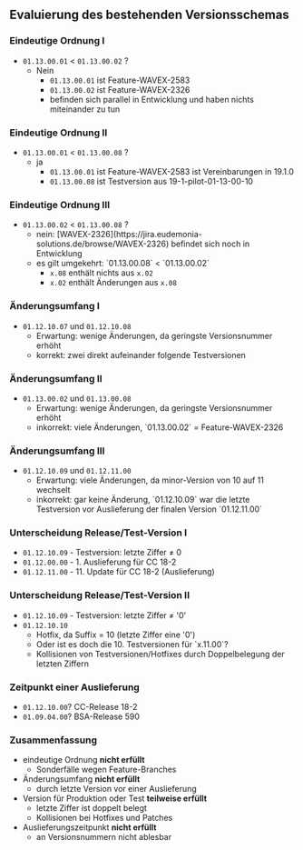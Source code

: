 <!--s-->
## Evaluierung des bestehenden Versionsschemas

<!--v-->
### Eindeutige Ordnung I

* `01.13.00.01` < `01.13.00.02` ?
  * Nein <!-- .element: class="fragment" data-fragment-index="1" -->
    * `01.13.00.01` ist Feature-WAVEX-2583
    * `01.13.00.02` ist Feature-WAVEX-2326
    * befinden sich parallel in Entwicklung und haben nichts miteinander zu tun

<!--v-->
### Eindeutige Ordnung II

* `01.13.00.01` < `01.13.00.08` ?
  * ja  <!-- .element: class="fragment" data-fragment-index="1" -->
    * `01.13.00.01` ist Feature-WAVEX-2583 ist Vereinbarungen in 19.1.0
    * `01.13.00.08` ist Testversion aus 19-1-pilot-01-13-00-10

<!--v-->
### Eindeutige Ordnung III

* `01.13.00.02` < `01.13.00.08` ?
  * <!-- .element: class="fragment" data-fragment-index="1" --> nein: [WAVEX-2326](https://jira.eudemonia-solutions.de/browse/WAVEX-2326) befindet sich noch in Entwicklung  
  *  <!-- .element: class="fragment" data-fragment-index="1" --> es gilt umgekehrt: `01.13.00.08` < `01.13.00.02`
      * `x.08` enthält nichts aus `x.02`
      * `x.02` enthält Änderungen aus `x.08`

<!--v-->
### Änderungsumfang I

* `01.12.10.07` und `01.12.10.08`
  * Erwartung: wenige Änderungen, da geringste Versionsnummer erhöht
  * korrekt: zwei direkt aufeinander folgende Testversionen  <!-- .element: class="fragment" data-fragment-index="1" -->

<!--v-->
### Änderungsumfang II

* `01.13.00.02` und `01.13.00.08`
  * Erwartung: wenige Änderungen, da geringste Versionsnummer erhöht
  * <!-- .element: class="fragment" data-fragment-index="1" --> inkorrekt: viele Änderungen, `01.13.00.02` = Feature-WAVEX-2326

<!--v-->
### Änderungsumfang III

* `01.12.10.09` und `01.12.11.00`
  * Erwartung: viele Änderungen, da minor-Version von 10 auf 11 wechselt
  * <!-- .element: class="fragment" data-fragment-index="1" --> inkorrekt: gar keine Änderung, `01.12.10.09` war die letzte Testversion vor Auslieferung der finalen Version `01.12.11.00`

<!--v-->
### Unterscheidung Release/Test-Version I

* `01.12.10.09` <span class="fragment" data-fragment-index="1">- Testversion: letzte Ziffer $\neq$ 0 </span>
* `01.12.00.00` <span class="fragment" data-fragment-index="2">- 1. Auslieferung für CC 18-2</span>
* `01.12.11.00` <span class="fragment" data-fragment-index="3">- 11. Update für CC 18-2 (Auslieferung)</span>

<!--v-->
### Unterscheidung Release/Test-Version II

* `01.12.10.09` <span class="fragment" data-fragment-index="1">- Testversion: letzte Ziffer $\neq$ '0'</span>
* `01.12.10.10`
  * <!-- .element: class="fragment" data-fragment-index="2" --> Hotfix, da Suffix = 10 (letzte Ziffer eine '0')
  * <!-- .element: class="fragment" data-fragment-index="3" --> Oder ist es doch die 10. Testversionen für `x.11.00`?
  * <!-- .element: class="fragment" data-fragment-index="4" -->  Kollisionen von Testversionen/Hotfixes durch Doppelbelegung der letzten Ziffern


<!--v-->
### Zeitpunkt einer Auslieferung

* `01.12.10.00`? <span class="fragment" data-fragment-index="1">CC-Release 18-2</span>
* `01.09.04.00`? <span class="fragment" data-fragment-index="2">BSA-Release 590</span>

<!--v-->
### Zusammenfassung

* eindeutige Ordnung <span class="fragment" data-fragment-index="1">**nicht erfüllt**</span>
  * Sonderfälle wegen Feature-Branches <!-- .element: class="fragment" data-fragment-index="1" -->
* Änderungsumfang <span class="fragment" data-fragment-index="2">**nicht erfüllt**</span>
  * durch letzte Version vor einer Auslieferung <!-- .element: class="fragment" data-fragment-index="2" -->
* Version für Produktion oder Test <span class="fragment" data-fragment-index="3">**teilweise erfüllt**</span>
  * letzte Ziffer ist doppelt belegt <!-- .element: class="fragment" data-fragment-index="3" -->
  * Kollisionen bei Hotfixes und Patches <!-- .element: class="fragment" data-fragment-index="3" -->
* Auslieferungszeitpunkt <span class="fragment" data-fragment-index="4">**nicht erfüllt**</span>
  * an Versionsnummern nicht ablesbar <!-- .element: class="fragment" data-fragment-index="4" -->
